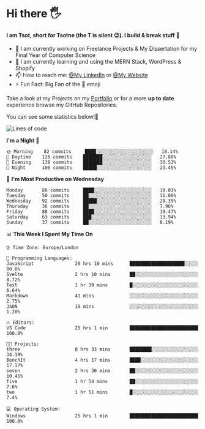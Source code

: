 # Hi there :raised_hand_with_fingers_splayed:
#### I am Tsot, short for Tsotne (the T is silent :wink:). I build & break stuff :space_invader:
- :telescope: I am currently working on Freelance Projects & My Dissertation for my Final Year of Computer Science
- :seedling: I am currently learning and using the MERN Stack, WordPress & Shopify
- :mailbox: How to reach me: [@My LinkedIn](https://www.linkedin.com/in/tsotne-gvadzabia/) or [@My Website](https://tsotnegvadzabia.me/contact)
- :zap: Fun Fact: Big Fan of the :space_invader: emoji

Take a look at my Projects on my [Portfolio](https://tsotnegvadzabia.me/) or for a more **up to date** experience browse my GitHub Repositories.

You can see some statistics below!:space_invader:
<!--START_SECTION:waka-->
![Lines of code](https://img.shields.io/badge/From%20Hello%20World%20I%27ve%20Written-3.5%20million%20lines%20of%20code-blue)

**I'm a Night 🦉** 

```text
🌞 Morning    82 commits     ████░░░░░░░░░░░░░░░░░░░░░   18.14% 
🌆 Daytime    126 commits    ███████░░░░░░░░░░░░░░░░░░   27.88% 
🌃 Evening    138 commits    ███████░░░░░░░░░░░░░░░░░░   30.53% 
🌙 Night      106 commits    █████░░░░░░░░░░░░░░░░░░░░   23.45%

```
📅 **I'm Most Productive on Wednesday** 

```text
Monday       86 commits     ████░░░░░░░░░░░░░░░░░░░░░   19.03% 
Tuesday      50 commits     ██░░░░░░░░░░░░░░░░░░░░░░░   11.06% 
Wednesday    92 commits     █████░░░░░░░░░░░░░░░░░░░░   20.35% 
Thursday     36 commits     ██░░░░░░░░░░░░░░░░░░░░░░░   7.96% 
Friday       88 commits     ████░░░░░░░░░░░░░░░░░░░░░   19.47% 
Saturday     63 commits     ███░░░░░░░░░░░░░░░░░░░░░░   13.94% 
Sunday       37 commits     ██░░░░░░░░░░░░░░░░░░░░░░░   8.19%

```


📊 **This Week I Spent My Time On** 

```text
⌚︎ Time Zone: Europe/London

💬 Programming Languages: 
JavaScript               20 hrs 10 mins      ████████████████████░░░░░   80.6% 
Svelte                   2 hrs 10 mins       ██░░░░░░░░░░░░░░░░░░░░░░░   8.72% 
Text                     1 hr 39 mins        █░░░░░░░░░░░░░░░░░░░░░░░░   6.64% 
Markdown                 41 mins             ░░░░░░░░░░░░░░░░░░░░░░░░░   2.75% 
JSON                     19 mins             ░░░░░░░░░░░░░░░░░░░░░░░░░   1.28%

🔥 Editors: 
VS Code                  25 hrs 1 min        █████████████████████████   100.0%

🐱‍💻 Projects: 
three                    8 hrs 33 mins       ████████░░░░░░░░░░░░░░░░░   34.19% 
BenchIt                  4 hrs 17 mins       ████░░░░░░░░░░░░░░░░░░░░░   17.17% 
seven                    2 hrs 36 mins       ██░░░░░░░░░░░░░░░░░░░░░░░   10.41% 
five                     1 hr 54 mins        ██░░░░░░░░░░░░░░░░░░░░░░░   7.6% 
two                      1 hr 51 mins        █░░░░░░░░░░░░░░░░░░░░░░░░   7.4%

💻 Operating System: 
Windows                  25 hrs 1 min        █████████████████████████   100.0%

```


<!--END_SECTION:waka-->

